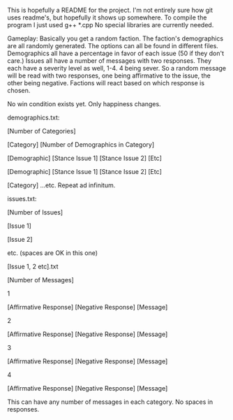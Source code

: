 This is hopefully a README for the project.
I'm not entirely sure how git uses readme's,
but hopefully it shows up somewhere.
To compile the program I just used g++ *.cpp
No special libraries are currently needed.

Gameplay:
Basically you get a random faction.  The faction's
demographics are all randomly generated.  The options
can all be found in different files.  Demographics
all have a percentage in favor of each issue (50 if
they don't care.)
Issues all have a number of messages with two responses.
They each have a severity level as well, 1-4.  4 being
sever.
So a random message will be read with two responses,
one being affirmative to the issue, the other being
negative.  Factions will react based on which response
is chosen.

No win condition exists yet.  Only happiness changes.

demographics.txt:

[Number of Categories]

[Category] [Number of Demographics in Category]

[Demographic] [Stance Issue 1] [Stance Issue 2] [Etc]

[Demographic] [Stance Issue 1] [Stance Issue 2] [Etc]

[Category] ...etc.  Repeat ad infinitum.

issues.txt:

[Number of Issues]

[Issue 1]

[Issue 2]

etc.
(spaces are OK in this one)

[Issue 1, 2 etc].txt

[Number of Messages]

1

[Affirmative Response] [Negative Response] [Message]

2

[Affirmative Response] [Negative Response] [Message]

3

[Affirmative Response] [Negative Response] [Message]

4

[Affirmative Response] [Negative Response] [Message]

This can have any number of messages in each category.
No spaces in responses.
